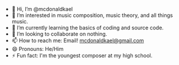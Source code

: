 - 👋 Hi, I’m @mcdonaldkael
- 👀 I’m interested in music composition, music theory, and all things music.
- 🌱 I’m currently learning the basics of coding and source code.
- 💞️ I’m looking to collaborate on nothing.
- 📫 How to reach me: Email! mcdonaldkael@gmail.com
- 😄 Pronouns: He/Him
- ⚡ Fun fact: I'm the youngest composer at my high school.

<!---
mcdonaldkael/mcdonaldkael is a ✨ special ✨ repository because its `README.md` (this file) appears on your GitHub profile.
You can click the Preview link to take a look at your changes.
--->

